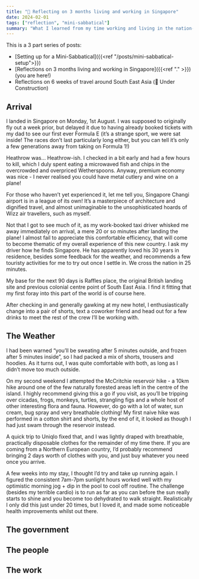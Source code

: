 ```yaml
---
title: "🤔 Reflecting on 3 months living and working in Singapore"
date: 2024-02-01
tags: ["reflection", "mini-sabbatical"]
summary: "What I learned from my time working and living in the nation-state of Singapore"
---
```


This is a 3 part series of posts:

- [Setting up for a Mini-Sabbatical]({{<ref "/posts/mini-sabbatical-setup">}})
- [Reflections on 3 months living and working in Singapore]({{<ref "." >}}) (you are here!)
- Reflections on 6 weeks of travel around South East Asia (🚧 Under Construction)

## Arrival

I landed in Singapore on Monday, 1st August.
I was supposed to originally fly out a week prior, but delayed it due to having already booked tickets with my dad to see our first ever Formula E (it’s a strange sport, we were sat inside! The races don't last particularly long either, but you can tell it’s only a few generations away from taking on Formula 1!)

Heathrow was… Heathrow-ish.
I checked in a bit early and had a few hours to kill, which I duly spent eating a microwaved fish and chips in the overcrowded and overpriced Wetherspoons.
Anyway, premium economy was nice - I never realised you could have metal cutlery and wine on a plane!

For those who haven’t yet experienced it, let me tell you, Singapore Changi airport is in a league of its own!
It’s a masterpiece of architecture and dignified travel, and almost unimaginable to the unsophisticated hoards of Wizz air travellers, such as myself.

Not that I got to see much of it, as my work-booked taxi driver whisked me away immediately on arrival, a mere 20 or so minutes after landing the plane!
I almost fail to appreciate this comfortable efficiency, that will come to become thematic of my overall experience of this new country.
I ask my driver how he finds Singapore. He has apparently loved his 30 years in residence, besides some feedback for the weather, and recommends a few touristy activities for me to try out once I settle in. We cross the nation in 25 minutes.

My base for the next 90 days is Raffles place, the original British landing site and previous colonial centre point of South East Asia.
I find it fitting that my first foray into this part of the world is of course here.

After checking in and generally gawking at my new hotel, I enthusiastically change into a pair of shorts, text a coworker friend and head out for a few drinks to meet the rest of the crew I’ll be working with.

## The Weather

I had been warned “you’ll be sweating after 5 minutes outside, and frozen after 5 minutes inside”, so I had packed a mix of shorts, trousers and hoodies.
As it turns out, I was quite comfortable with both, as long as I didn’t move too much outside.

On my second weekend I attempted the McCritchie reservoir hike - a 10km hike around one of the few naturally forested areas left in the centre of the island. I highly recommend giving this a go if you visit, as you’ll be tripping over cicadas, frogs, monkeys, turtles, strangling figs and a whole host of other interesting flora and fauna. However, do go with a lot of water, sun cream, bug spray and very breathable clothing! My first naive hike was performed in a cotton shirt and shorts, by the end of it, it looked as though I had just swam through the reservoir instead.

A quick trip to Uniqlo fixed that, and I was lightly draped with breathable, practically disposable clothes for the remainder of my time there. If you are coming from a Northern European country, I’d probably recommend bringing 2 days worth of clothes with you, and just buy whatever you need once you arrive.

A few weeks into my stay, I thought I’d try and take up running again. I figured the consistent 7am-7pm sunlight hours worked well with my optimistic morning jog + dip in the pool to cool off routine.
The challenge (besides my terrible cardio) is to run as far as you can before the sun really starts to shine and you become too dehydrated to walk straight.
Realistically I only did this just under 20 times, but I loved it, and made some noticeable health improvements whilst out there.

## The government

## The people

## The work
